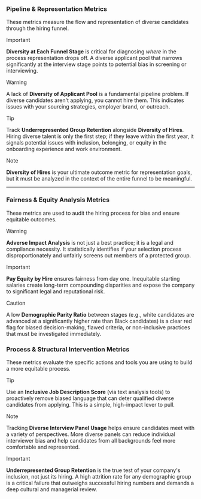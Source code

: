### **Pipeline & Representation Metrics**

These metrics measure the flow and representation of diverse candidates through the hiring funnel.

> [!IMPORTANT]
> **Diversity at Each Funnel Stage** is critical for diagnosing *where* in the process representation drops off. A diverse applicant pool that narrows significantly at the interview stage points to potential bias in screening or interviewing.

> [!WARNING]
> A lack of **Diversity of Applicant Pool** is a fundamental pipeline problem. If diverse candidates aren't applying, you cannot hire them. This indicates issues with your sourcing strategies, employer brand, or outreach.

> [!TIP]
> Track **Underrepresented Group Retention** alongside **Diversity of Hires**. Hiring diverse talent is only the first step; if they leave within the first year, it signals potential issues with inclusion, belonging, or equity in the onboarding experience and work environment.

> [!NOTE]
> **Diversity of Hires** is your ultimate outcome metric for representation goals, but it must be analyzed in the context of the entire funnel to be meaningful.

---

### **Fairness & Equity Analysis Metrics**

These metrics are used to audit the hiring process for bias and ensure equitable outcomes.

> [!WARNING]
> **Adverse Impact Analysis** is not just a best practice; it is a legal and compliance necessity. It statistically identifies if your selection process disproportionately and unfairly screens out members of a protected group.

> [!IMPORTANT]
> **Pay Equity by Hire** ensures fairness from day one. Inequitable starting salaries create long-term compounding disparities and expose the company to significant legal and reputational risk.

> [!CAUTION]
> A low **Demographic Parity Ratio** between stages (e.g., white candidates are advanced at a significantly higher rate than Black candidates) is a clear red flag for biased decision-making, flawed criteria, or non-inclusive practices that must be investigated immediately.

### **Process & Structural Intervention Metrics**

These metrics evaluate the specific actions and tools you are using to build a more equitable process.

> [!TIP]
> Use an **Inclusive Job Description Score** (via text analysis tools) to proactively remove biased language that can deter qualified diverse candidates from applying. This is a simple, high-impact lever to pull.

> [!NOTE]
> Tracking **Diverse Interview Panel Usage** helps ensure candidates meet with a variety of perspectives. More diverse panels can reduce individual interviewer bias and help candidates from all backgrounds feel more comfortable and represented.

> [!IMPORTANT]
> **Underrepresented Group Retention** is the true test of your company's inclusion, not just its hiring. A high attrition rate for any demographic group is a critical failure that outweighs successful hiring numbers and demands a deep cultural and managerial review.
